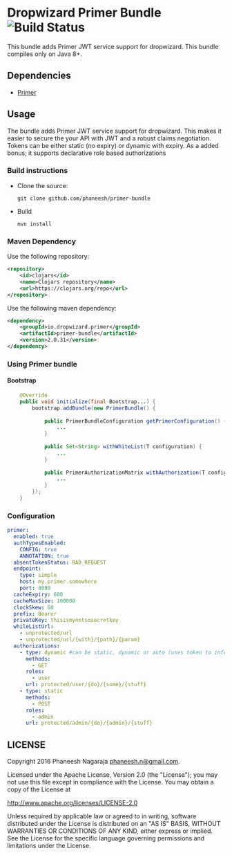 # Dropwizard Primer Bundle ![Build Status](https://github.com/phaneesh/primer-bundle/actions/workflows/release/badge.svg)

This bundle adds Primer JWT service support for dropwizard.
This bundle compiles only on Java 8+.
 
## Dependencies
* [Primer](https://github.com/phaneesh/primer)

## Usage
The bundle adds Primer JWT service support for dropwizard. 
This makes it easier to secure the your API with JWT and a robust claims negotiation.
Tokens can be either static (no expiry) or dynamic with expiry. 
As a added bonus; it supports declarative role based authorizations
 
### Build instructions
  - Clone the source:

        git clone github.com/phaneesh/primer-bundle

  - Build

        mvn install

### Maven Dependency
Use the following repository:
```xml
<repository>
    <id>clojars</id>
    <name>Clojars repository</name>
    <url>https://clojars.org/repo</url>
</repository>
```
Use the following maven dependency:
```xml
<dependency>
    <groupId>io.dropwizard.primer</groupId>
    <artifactId>primer-bundle</artifactId>
    <version>2.0.31</version>
</dependency>
```

### Using Primer bundle

#### Bootstrap
```java
    @Override
    public void initialize(final Bootstrap...) {
        bootstrap.addBundle(new PrimerBundle() {
            
            public PrimerBundleConfiguration getPrimerConfiguration() {
                ...
            }
            
            public Set<String> withWhiteList(T configuration) {
                ...
            }
            
            public PrimerAuthorizationMatrix withAuthorization(T configuration) {
                ...
            }
        });
    }
```

### Configuration
```yaml
primer:
  enabled: true
  authTypesEnabled:
    CONFIG: true
    ANNOTATION: true
  absentTokenStatus: BAD_REQUEST
  endpoint:
    type: simple
    host: my.primer.somewhere
    port: 8080
  cacheExpiry: 600
  cacheMaxSize: 100000
  clockSkew: 60
  prefix: Bearer
  privateKey: thisismynotsosecretkey 
  whileListUrl:
    - unprotected/url
    - unprotected/url/{with}/{path}/{param}
  authorizations:
    - type: dynamic #can be static, dynamic or auto (uses token to infer the type of auth)
      methods:
        - GET
      roles:
        - user
      url: protected/user/{do}/{some}/{stuff}
    - type: static
      methods:
        - POST
      roles:
        - admin
      url: protected/admin/{do}/{admin}/{stuff}  
```

LICENSE
-------

Copyright 2016 Phaneesh Nagaraja <phaneesh.n@gmail.com>.

Licensed under the Apache License, Version 2.0 (the "License");
you may not use this file except in compliance with the License.
You may obtain a copy of the License at

http://www.apache.org/licenses/LICENSE-2.0

Unless required by applicable law or agreed to in writing, software
distributed under the License is distributed on an "AS IS" BASIS,
WITHOUT WARRANTIES OR CONDITIONS OF ANY KIND, either express or implied.
See the License for the specific language governing permissions and
limitations under the License.